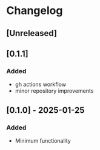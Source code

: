 # Changelog

## [Unreleased]

## [0.1.1]

### Added

- gh actions workflow
- minor repository improvements


## [0.1.0] - 2025-01-25

### Added

- Minimum functionality
